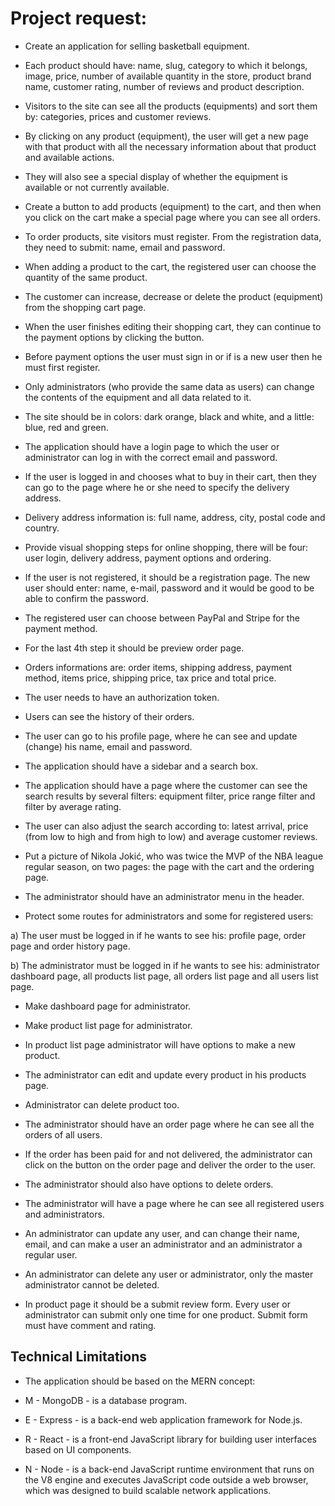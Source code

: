 # Project request:

- Create an application for selling basketball equipment.

- Each product should have: name, slug, category to which it belongs, image, price, number of available quantity in the store, product brand name, customer rating, number of reviews and product description.

- Visitors to the site can see all the products (equipments) and sort them by: categories, prices and customer reviews.

- By clicking on any product (equipment), the user will get a new page with that product with all the necessary information about that product and available actions.

- They will also see a special display of whether the equipment is available or not currently available.

- Create a button to add products (equipment) to the cart, and then when you click on the cart make a special page where you can see all orders.

- To order products, site visitors must register. From the registration data, they need to submit: name, email and password.

- When adding a product to the cart, the registered user can choose the quantity of the same product.

- The customer can increase, decrease or delete the product (equipment) from the shopping cart page.

- When the user finishes editing their shopping cart, they can continue to the payment options by clicking the button.

- Before payment options the user must sign in or if is a new user then he must first register.

- Only administrators (who provide the same data as users) can change the contents of the equipment and all data related to it.

- The site should be in colors: dark orange, black and white, and a little: blue, red and green.

- The application should have a login page to which the user or administrator can log in with the correct email and password.

- If the user is logged in and chooses what to buy in their cart, then they can go to the page where he or she need to specify the delivery address.

- Delivery address information is: full name, address, city, postal code and country.

- Provide visual shopping steps for online shopping, there will be four: user login, delivery address, payment options and ordering.

- If the user is not registered, it should be a registration page. The new user should enter: name, e-mail, password and it would be good to be able to confirm the password.

- The registered user can choose between PayPal and Stripe for the payment method.

- For the last 4th step it should be preview order page.

- Orders informations are: order items, shipping address, payment method, items price, shipping price, tax price and total price.

- The user needs to have an authorization token.

- Users can see the history of their orders.

- The user can go to his profile page, where he can see and update (change) his name, email and password.

- The application should have a sidebar and a search box.

- The application should have a page where the customer can see the search results by several filters: equipment filter, price range filter and filter by average rating.

- The user can also adjust the search according to: latest arrival, price (from low to high and from high to low) and average customer reviews.

- Put a picture of Nikola Jokić, who was twice the MVP of the NBA league regular season, on two pages: the page with the cart and the ordering page.

- The administrator should have an administrator menu in the header.

- Protect some routes for administrators and some for registered users:

a) The user must be logged in if he wants to see his: profile page, order page and order history page.

b) The administrator must be logged in if he wants to see his: administrator dashboard page, all products list page, all orders list page and all users list page.

- Make dashboard page for administrator.

- Make product list page for administrator.

- In product list page administrator will have options to make a new product.

- The administrator can edit and update every product in his products page.

- Administrator can delete product too.

- The administrator should have an order page where he can see all the orders of all users.

- If the order has been paid for and not delivered, the administrator can click on the button on the order page and deliver the order to the user.

- The administrator should also have options to delete orders.

- The administrator will have a page where he can see all registered users and administrators.

- An administrator can update any user, and can change their name, email, and can make a user an administrator and an administrator a regular user.

- An administrator can delete any user or administrator, only the master administrator cannot be deleted.

- In product page it should be a submit review form. Every user or administrator can submit only one time for one product. Submit form must have comment and rating.

## Technical Limitations

- The application should be based on the MERN concept:

- M - MongoDB - is a database program.

- E - Express - is a back-end web application framework for Node.js.

- R - React - is a front-end JavaScript library for building user interfaces based on UI components.

- N - Node - is a back-end JavaScript runtime environment that runs on the V8 engine and executes JavaScript code outside a web browser, which was designed to build scalable network applications.
